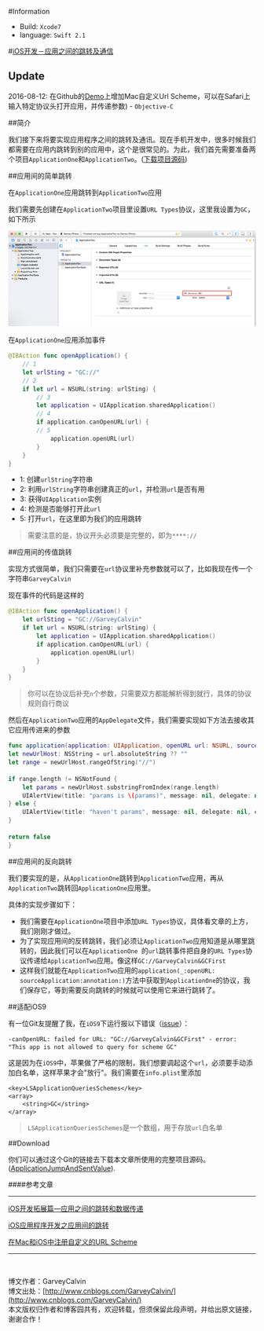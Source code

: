 #Information

* Build: `Xcode7`
* language: `Swift 2.1`

#[iOS开发－应用之间的跳转及通信](http://www.cnblogs.com/GarveyCalvin/p/4877115.html)

## Update

2016-08-12: 在Github的[Demo](https://github.com/GarveyCalvin/ApplicationJumpAndSentValue)上增加Mac自定义Url Scheme，可以在Safari上输入特定协议头打开应用，并传递参数) - `Objective-C`

##简介

我们接下来将要实现应用程序之间的跳转及通讯。现在手机开发中，很多时候我们都需要在应用内跳转到别的应用中，这个是很常见的。为此，我们首先需要准备两个项目`ApplicationOne`和`ApplicationTwo`。([下载项目源码](https://github.com/GarveyCalvin/ApplicationJumpAndSentValue))

##应用间的简单跳转

在`ApplicationOne`应用跳转到`ApplicationTwo`应用

我们需要先创建在`ApplicationTwo`项目里设置`URL Types`协议，这里我设置为`GC`，如下所示

![](Resource/url_type.png)

在`ApplicationOne`应用添加事件

```swift
@IBAction func openApplication() {
	// 1
    let urlSting = "GC://"
    // 2
    if let url = NSURL(string: urlSting) {
	    // 3
        let application = UIApplication.sharedApplication()
        // 4
        if application.canOpenURL(url) {
        // 5
            application.openURL(url)
        }
    }
}
```

* 1: 创建`urlString`字符串
* 2: 利用`urlString`字符串创建真正的`url`，并检测`url`是否有用
* 3: 获得`UIApplication`实例
* 4: 检测是否能够打开此`url`
* 5: 打开`url`，在这里即为我们的应用跳转

> 需要注意的是，协议开头必须要是完整的，即为`****://`

##应用间的传值跳转

实现方式很简单，我们只需要在`url`协议里补充参数就可以了，比如我现在传一个字符串`GarveyCalvin`

现在事件的代码是这样的

```swift
@IBAction func openApplication() {
    let urlSting = "GC://GarveyCalvin"
    if let url = NSURL(string: urlSting) {
        let application = UIApplication.sharedApplication()
        if application.canOpenURL(url) {
            application.openURL(url)
        }
    }
}
```

> 你可以在协议后补充`n`个参数，只需要双方都能解析得到就行，具体的协议规则自行商议

然后在`ApplicationTwo`应用的`AppDelegate`文件，我们需要实现如下方法去接收其它应用传进来的参数

```swift
func application(application: UIApplication, openURL url: NSURL, sourceApplication: String?, annotation: AnyObject?) -> Bool {
let newUrlHost: NSString = url.absoluteString ?? ""
let range = newUrlHost.rangeOfString("//")
    
if range.length != NSNotFound {
    let params = newUrlHost.substringFromIndex(range.length)
    UIAlertView(title: "params is \(params)", message: nil, delegate: nil, cancelButtonTitle: "Confirm").show()
} else {
    UIAlertView(title: "haven't params", message: nil, delegate: nil, cancelButtonTitle: "Confirm").show()
}
    
return false
}
```

##应用间的反向跳转

我们要实现的是，从`ApplicationOne`跳转到`ApplicationTwo`应用，再从`ApplicationTwo`跳转回`ApplicationOne`应用里。

具体的实现步骤如下：

* 我们需要在`ApplicationOne`项目中添加`URL Types`协议，具体看文章的上方，我们刚刚才做过。
* 为了实现应用间的反转跳转，我们必须让`ApplicationTwo`应用知道是从哪里跳转的，因此我们可以在`ApplicationOne `的`url`跳转事件把自身的`URL Types`协议传递给`ApplicationTwo`应用。像这样`GC://GarveyCalvin&GCFirst`
* 这样我们就能在`ApplicationTwo`应用的`application(_:openURL: sourceApplication:annotation:)`方法中获取到`ApplicationOne`的协议，我们保存它，等到需要反向跳转的时候就可以使用它来进行跳转了。

##适配iOS9

有一位Git友提醒了我，在`iOS9`下运行报以下错误（[issue](https://github.com/GarveyCalvin/ApplicationJumpAndSentValue/issues/1)）：

```
-canOpenURL: failed for URL: "GC://GarveyCalvin&GCFirst" - error: "This app is not allowed to query for scheme GC"
```

这是因为在`iOS9`中，苹果做了严格的限制，我们想要调起这个`url`，必须要手动添加白名单，这样苹果才会"放行"。我们需要在`info.plist`里添加

```
<key>LSApplicationQueriesSchemes</key>
<array>
	<string>GC</string>
</array>
```

> `LSApplicationQueriesSchemes`是一个数组，用于存放`url`白名单

##Download

你们可以通过这个Git的链接去下载本文章所使用的完整项目源码。([ApplicationJumpAndSentValue](https://github.com/GarveyCalvin/ApplicationJumpAndSentValue)).

####参考文章

---

[iOS开发拓展篇—应用之间的跳转和数据传递](http://www.cnblogs.com/wendingding/p/3972034.html)

[iOS应用程序开发之应用间的跳转](http://www.cnblogs.com/letougaozao/p/3979096.html)

[在Mac和iOS中注册自定义的URL Scheme](http://cocoa.venj.me/blog/custom-url-scheme-on-mac-and-ios/)

---
<br>

博文作者：GarveyCalvin<br>
博文出处：[http://www.cnblogs.com/GarveyCalvin/](http://www.cnblogs.com/GarveyCalvin/)<br>
本文版权归作者和博客园共有，欢迎转载，但须保留此段声明，并给出原文链接，谢谢合作！